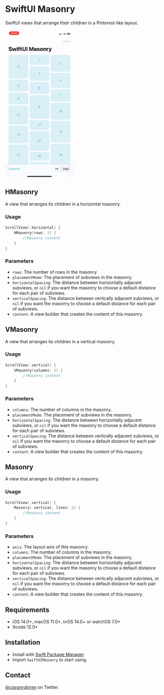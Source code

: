 # SwiftUI Masonry

SwiftUI views that arrange their children in a Pinterest-like layout.

![Demo](./Resources/Demo.gif "Demo")

## HMasonry
A view that arranges its children in a horizontal masonry.

### Usage
```swift
ScrollView(.horizontal) {
    HMasonry(rows: 2) {
        //Masonry content
    }
}
```

### Parameters
* `rows`: The number of rows in the masonry.
* `placementMode`: The placement of subviews in the masonry.
* `horizontalSpacing`: The distance between horizontally adjacent subviews, or `nil` if you want the masonry to choose a default distance for each pair of subviews.
* `verticalSpacing`: The distance between vertically adjacent subviews, or `nil` if you want the masonry to choose a default distance for each pair of subviews.
* `content`: A view builder that creates the content of this masonry.

## VMasonry
A view that arranges its children in a vertical masonry.

### Usage
```swift
ScrollView(.vertical) {
    VMasonry(columns: 2) {
        //Masonry content
    }
}
```

### Parameters
* `columns`: The number of columns in the masonry.
* `placementMode`: The placement of subviews in the masonry.
* `horizontalSpacing`: The distance between horizontally adjacent subviews, or `nil` if you want the masonry to choose a default distance for each pair of subviews.
* `verticalSpacing`: The distance between vertically adjacent subviews, or `nil` if you want the masonry to choose a default distance for each pair of subviews.
* `content`: A view builder that creates the content of this masonry.

## Masonry
A view that arranges its children in a masonry.

### Usage
```swift
ScrollView(.vertical) {
    Masonry(.vertical, lines: 2) {
        //Masonry content
    }
}
```

### Parameters
* `axis`: The layout axis of this masonry.
* `columns`: The number of columns in the masonry.
* `placementMode`: The placement of subviews in the masonry.
* `horizontalSpacing`: The distance between horizontally adjacent subviews, or `nil` if you want the masonry to choose a default distance for each pair of subviews.
* `verticalSpacing`: The distance between vertically adjacent subviews, or `nil` if you want the masonry to choose a default distance for each pair of subviews.
* `content`: A view builder that creates the content of this masonry.

## Requirements

* iOS 14.0+, macOS 11.0+, tvOS 14.0+ or watchOS 7.0+
* Xcode 12.0+

## Installation

* Install with [Swift Package Manager](https://developer.apple.com/documentation/xcode/adding_package_dependencies_to_your_app).
* Import `SwiftUIMasonry` to start using.

## Contact

[@ciaranrobrien](https://twitter.com/ciaranrobrien) on Twitter.

